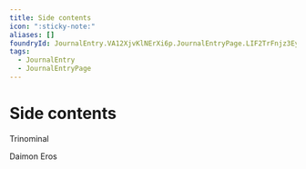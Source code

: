 ```yaml
---
title: Side contents
icon: ":sticky-note:"
aliases: []
foundryId: JournalEntry.VA12XjvKlNErXi6p.JournalEntryPage.LIF2TrFnjz3EynyS
tags:
  - JournalEntry
  - JournalEntryPage
---
```


# Side contents
Trinominal

Daimon Eros